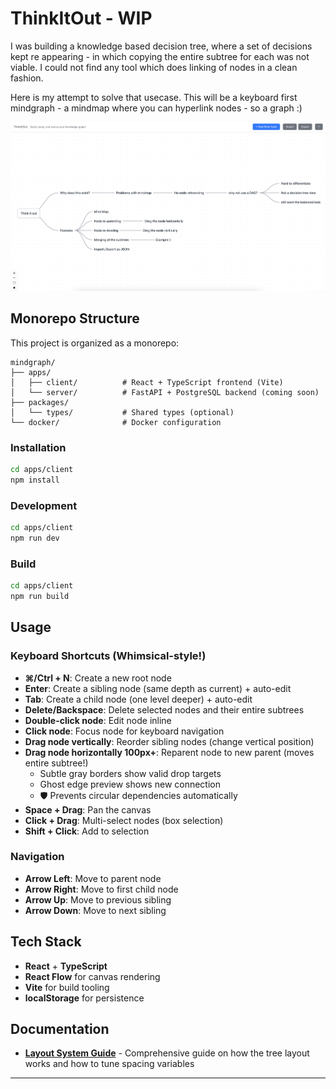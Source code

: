 # ThinkItOut - WIP

I was building a knowledge based decision tree, where a set of decisions kept re appearing - in which copying the entire subtree for each was not viable. I could not find any tool which does linking of nodes in a clean fashion.

Here is my attempt to solve that usecase. This will be a keyboard first mindgraph - a mindmap where you can hyperlink nodes - so a graph :)

![thinkitout-demo](apps/client/public/demo.png)

## Monorepo Structure

This project is organized as a monorepo:

```
mindgraph/
├── apps/
│   ├── client/          # React + TypeScript frontend (Vite)
│   └── server/          # FastAPI + PostgreSQL backend (coming soon)
├── packages/
│   └── types/           # Shared types (optional)
└── docker/              # Docker configuration
```

### Installation

```bash
cd apps/client
npm install
```

### Development

```bash
cd apps/client
npm run dev
```

### Build

```bash
cd apps/client
npm run build
```

## Usage

### Keyboard Shortcuts (Whimsical-style!)

- **⌘/Ctrl + N**: Create a new root node
- **Enter**: Create a sibling node (same depth as current) + auto-edit
- **Tab**: Create a child node (one level deeper) + auto-edit
- **Delete/Backspace**: Delete selected nodes and their entire subtrees
- **Double-click node**: Edit node inline
- **Click node**: Focus node for keyboard navigation
- **Drag node vertically**: Reorder sibling nodes (change vertical position)
- **Drag node horizontally 100px+**: Reparent node to new parent (moves entire subtree!)
  - Subtle gray borders show valid drop targets
  - Ghost edge preview shows new connection
  - 🛡️ Prevents circular dependencies automatically
- **Space + Drag**: Pan the canvas
- **Click + Drag**: Multi-select nodes (box selection)
- **Shift + Click**: Add to selection

### Navigation

- **Arrow Left**: Move to parent node
- **Arrow Right**: Move to first child node
- **Arrow Up**: Move to previous sibling
- **Arrow Down**: Move to next sibling

## Tech Stack

- **React** + **TypeScript**
- **React Flow** for canvas rendering
- **Vite** for build tooling
- **localStorage** for persistence

## Documentation

- **[Layout System Guide](LAYOUT_GUIDE.md)** - Comprehensive guide on how the tree layout works and how to tune spacing variables

---

